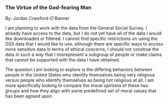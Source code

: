 ### The Virtue of the God-fearing Man
By: Jordan Crawford-O'Banner

I am planning to work with the data from the General Social Survey. I already have access to the data, but I do not yet have all of the data I would like downloaded or filtered. I cannot find specific restrictions on using the GSS data that I would like to use, although there are specific ways to access more sensitive data In terms of ethical concerns, I should not construe the data in such a way that I misrepresent a subgroup of people or make claims that cannot be supported with the data I have obtained.

The question I am looking to explore is the differing behaviors between people in the United States who identify themselves being very religious versus people who identify themselves as being not religious at all. I am more specifically looking to compare the moral opinions of these two groups and how they align with some predefined set of moral values that has been agreed upon.
